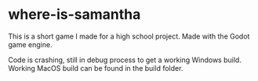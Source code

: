 # where-is-samantha
This is a short game I made for a high school project. Made with the Godot game engine.

Code is crashing, still in debug process to get a working Windows build.
Working MacOS build can be found in the build folder.
